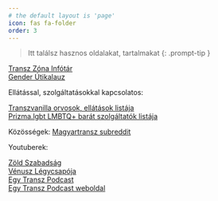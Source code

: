 ```yaml
---
# the default layout is 'page'
icon: fas fa-folder
order: 3
---
```


> Itt találsz hasznos oldalakat, tartalmakat
{: .prompt-tip }


[Transz Zóna Infótár](https://transzzona.notion.site/Transz-Z-na-Inf-t-r-10da94b70dac80dd9db3da7ddb8570a8)  
[Gender Útikalauz](https://genderutikalauz.hu/#/)


Ellátással, szolgáltatásokkal kapcsolatos:

[Transzvanilla orvosok, ellátások listája](https://transvanilla.hu/informaciok)  
[Prizma.lgbt LMBTQ+ barát szolgáltatók listája](https://prizma.lgbt/szolgaltatok/)


Közösségek:
[Magyartransz subreddit](reddit.com/r/magyartransz)


Youtuberek:

[Zöld Szabadság](https://www.youtube.com/@zoldszabadsag)  
[Vénusz Légycsapója](https://www.youtube.com/@venuszlegycsapoja)  
[Egy Transz Podcast](https://www.youtube.com/@egytranszpodcast)  
[Egy Transz Podcast weboldal](https://1tpc.hu/)


